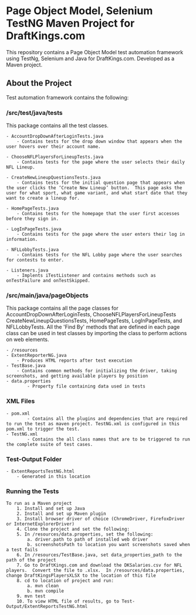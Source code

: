 # Page Object Model, Selenium TestNG Maven Project for DraftKings.com
This repository contains a Page Object Model test automation framework using TestNg, Selenium and Java for DraftKings.com.  Developed as a Maven project.

## About the Project
Test automation framework contains the following:

### /src/test/java/tests
This package contains all the test classes.

	- AccountDropDownAfterLoginTests.java
		- Contains tests for the drop down window that appears when the user hovers over their account name.

	- ChooseNFLPlayersForLineupTests.java
		- Contains tests for the page where the user selects their daily NFL Lineup.

	- CreateNewLineupQuestionsTests.java
		- Contains tests for the initial question page that appears when the user clicks the ‘Create New Lineup’ button.  This page asks the user for what sport, what game variant, and what start date that they want to create a lineup for.

	- HomePageTests.java
		- Contains tests for the homepage that the user first accesses before they sign in.
	
	- LogInPageTests.java
		- Contains tests for the page where the user enters their log in information.

	- NFLLobbyTests.java
		- Contains tests for the NFL Lobby page where the user searches for contests to enter.

	- Listeners.java
		- Implents iTestListener and contains methods such as onTestFailure and onTestSkipped.

### /src/main/java/pageObjects
This package contains all the page classes for AccountDropDownAfterLoginTests, ChooseNFLPlayersForLineupTests CreateNewLineupQuestionsTests, HomePageTests, LogInPageTests, and NFLLobbyTests. All the 'Find By' methods that are defined in each page class can be used in test classes by importing the class to perform actions on web elements.

	- /resources
	- ExtentReporterNG.java
		- Produces HTML reports after test execution
	- TestBase.java
		- Contains common methods for initializing the driver, taking screenshots, and getting available players by position
	- data.properties
			- Property file containing data used in tests

### XML Files
 	- pom.xml 
    		- Contains all the plugins and dependencies that are required to run the test as maven project. TestNG.xml is configured in this pom.xml to trigger the test.
  	- TestNG.xml
    		- Contains the all class names that are to be triggered to run the complete suite of test cases.
  
### Test-Output Folder
	- ExtentReportsTestNG.html
		- Generated in this location

### Running the Tests
	To run as a Maven project 
		1. Install and set up Java
		2. Install and set up Maven plugin
		3. Install browser driver of choice (ChromeDriver, FirefoxDriver or InternetExplorerDriver)
		4. Clone the project and set the following:
		5. In /resources/data.properties, set the following:
			a. driver.path to path of installed web driver
			b. screenshotsPath to location you want screenshots saved when a test fails 
		6. In /resources/TestBase.java, set data_properties_path to the path of the project
		7. Go to DraftKings.com and download the DKSalaries.csv for NFL players.  Convert the file to .xlsx.  In /resources/data.properties, change DraftKingsPlayersXLSX to the location of this file
		8. cd to location of project and run:
			a. mvn clean
			b. mvn compile
		9. mvn test
		10. To view HTML file of results, go to Test-Output/ExtentReportsTestNG.html
